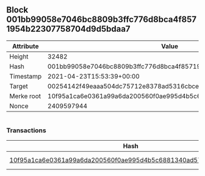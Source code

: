 ## Block 001bb99058e7046bc8809b3ffc776d8bca4f8571954b22307758704d9d5bdaa7

Attribute | Value
--- | ---
Height | 32482
Hash | 001bb99058e7046bc8809b3ffc776d8bca4f8571954b22307758704d9d5bdaa7
Timestamp | 2021-04-23T15:53:39+00:00
Target | 00254142f49eaaa504dc75712e8378ad5316cbcead634704b3734b6271167cc4
Merke root | 10f95a1ca6e0361a99a6da200560f0ae995d4b5c6881340ad5796816ee178d58
Nonce | 2409597944

```

```

### Transactions

Hash | Amount
--- | ---
[10f95a1ca6e0361a99a6da200560f0ae995d4b5c6881340ad5796816ee178d58](10f95a1ca6e0361a99a6da200560f0ae995d4b5c6881340ad5796816ee178d58.md) | 10.00000000 SKEPTI 
